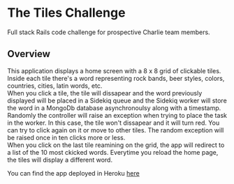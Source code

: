 # The Tiles Challenge 

Full stack Rails code challenge for prospective Charlie team members.

## Overview

This application displays a home screen with a 8 x 8 grid of clickable tiles. Inside each tile there's a word representing rock bands, beer styles, colors, countries, cities, latin words, etc.  
When you click a tile, the tile will dissapear and the word previously displayed will be placed in a Sidekiq queue and the Sidekiq worker will store the word in a MongoDb database asynchronoulsy along with a timestamp.  
Randomly the controller will raise an exception when trying to place the task in the worker. In this case, the tile won't dissapear and it will turn red. You can try to click again on it or move to other tiles. The random exception will be raised once in ten clicks more or less.  
When you click on the last tile reamining on the grid, the app will redirect to a list of the 10 most ckicked words. Everytime you reload the home page, the tiles will display a different word.  

You can find the app deployed in Heroku [here](http://jortiztileschallenge.herokuapp.com)
